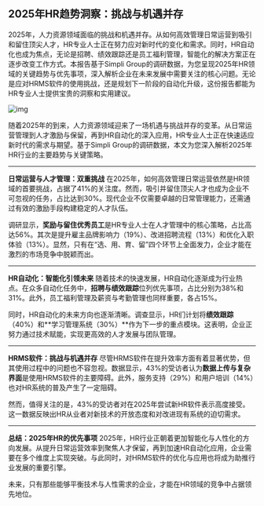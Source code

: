 ## 2025年HR趋势洞察：挑战与机遇并存

2025年，人力资源领域面临的挑战和机遇并存。从如何高效管理日常运营到吸引和留住顶尖人才，HR专业人士正在努力应对新时代的变化和需求。同时，HR自动化也成为焦点，无论是招聘、绩效跟踪还是员工福利管理，智能化的解决方案正在逐步改变工作方式。本报告基于Simpli Group的调研数据，为您呈现2025年HR领域的关键趋势与优先事项，深入解析企业在未来发展中需要关注的核心问题。无论是应对HRMS软件的使用挑战，还是规划下一阶段的自动化升级，这份报告都能为HR专业人士提供宝贵的洞察和实用建议。

![img](http://news.nacshr.org/wp-content/uploads/2025/01/biggest_20250119113017.png)

随着2025年的到来，人力资源领域迎来了一场机遇与挑战并存的变革。从日常运营管理到人才激励与保留，再到HR自动化的深入应用，HR专业人士正在快速适应新时代的需求与期望。基于Simpli Group的调研数据，本文为您深入解析2025年HR行业的主要趋势与关键策略。



------

**日常运营与人才管理：双重挑战**
在2025年，如何高效管理日常运营依然是HR领域的首要挑战，占据了41%的关注度。然而，吸引并留住顶尖人才也成为企业不可忽视的任务，占比达到30%。现代企业不仅需要卓越的日常管理能力，还需通过有效的激励手段构建稳定的人才队伍。

调研显示，**奖励与留住优秀员工**是HR专业人士在人才管理中的核心策略，占比高达56%。其次是提升雇主品牌影响力（19%）、改进招聘流程（13%）和优化入职体验（13%）。显然，只有在“选、用、育、留”四个环节上全面发力，企业才能在激烈的市场竞争中脱颖而出。



------

**HR自动化：智能化引领未来**
随着技术的快速发展，HR自动化逐渐成为行业热点。在众多自动化任务中，**招聘与绩效跟踪**位列优先事项，占比分别为38%和31%。此外，员工福利管理及薪资与考勤管理也同样重要，各占15%。

同时，HR自动化的未来方向也逐渐清晰。调查显示，HR们计划将**绩效跟踪**（40%）和**学习管理系统（30%）**作为下一步的重点模块。这表明，企业正努力通过技术赋能，实现更高效的人才发展与团队管理。



------

**HRMS软件：挑战与机遇并存**
尽管HRMS软件在提升效率方面有着显著优势，但其使用过程中的问题也不容忽视。数据显示，43%的受访者认为**数据上传与复杂界面**是使用HRMS软件的主要障碍。此外，服务支持（29%）和用户培训（14%）也对HR系统的普及产生了一定阻碍。

然而，值得关注的是，43%的受访者对在2025年尝试新HR软件表示高度接受。这一数据反映出HR从业者对新技术的开放态度和对改进现有系统的迫切需求。



------

**总结：2025年HR的优先事项**
2025年，HR行业正朝着更加智能化与人性化的方向发展。从提升日常运营效率到聚焦人才保留，再到加速HR自动化应用，企业需要在多个维度上实现突破。与此同时，对HRMS软件的优化与应用也将成为助推行业发展的重要引擎。

未来，只有那些能够平衡技术与人性需求的企业，才能在HR领域的竞争中占据领先地位。